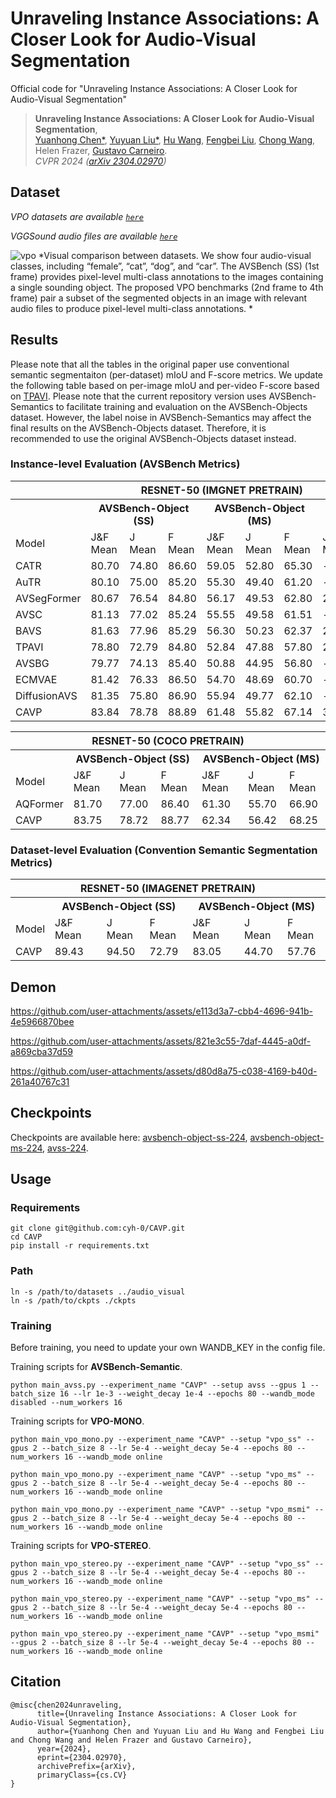 # Unraveling Instance Associations: A Closer Look for Audio-Visual Segmentation
Official code for "Unraveling Instance Associations: A Closer Look for Audio-Visual Segmentation"

> **Unraveling Instance Associations: A Closer Look for Audio-Visual Segmentation**,<br />
> [Yuanhong Chen*](https://scholar.google.com/citations?user=PiWKAx0AAAAJ&hl=en&oi=ao), [Yuyuan Liu*](https://scholar.google.com/citations?user=SibDXFQAAAAJ&hl=zh-CN), [Hu Wang](https://huwang01.github.io/), [Fengbei Liu](https://fbladl.github.io/), [Chong Wang](https://scholar.google.com/citations?user=IWcTej4AAAAJ&hl=en&oi=ao), Helen Frazer, [Gustavo Carneiro](https://www.surrey.ac.uk/people/gustavo-carneiro).            
> *CVPR 2024 ([arXiv 2304.02970](https://arxiv.org/abs/2304.02970))*

<!-- This work presents VPO and CAVP -->
## Dataset
*VPO datasets are available [`here`](https://drive.google.com/file/d/12jq7-Ke09ZPoUI1od44q97DNLrThoHc3/view?usp=sharing)*

*VGGSound audio files are available [`here`](https://drive.google.com/file/d/1-OB3E9qbanfvZGbxvmRL05hsxwD0YOPq/view?usp=sharing)*

![vpo](./figs/avs_vpo_dataset.png)
*Visual comparison between datasets. We show four audio-visual classes, including “female”, “cat”, “dog”, and “car”. The AVSBench (SS) (1st frame) provides pixel-level multi-class annotations to the images containing a single sounding object.  The proposed VPO benchmarks (2nd frame to 4th frame) pair a subset of the segmented objects in an image with relevant audio files to produce pixel-level multi-class annotations.
*

## Results

Please note that all the tables in the original paper use conventional semantic segmentaiton (per-dataset) mIoU and F-score metrics. We update the following table based on per-image mIoU and per-video F-score based on [TPAVI](https://github.com/OpenNLPLab/AVSBench). Please note that the current repository version uses AVSBench-Semantics to facilitate training and evaluation on the AVSBench-Objects dataset. However, the label noise in AVSBench-Semantics may affect the final results on the AVSBench-Objects dataset. Therefore, it is recommended to use the original AVSBench-Objects dataset instead.

<!-- <tr>
<th></th>
<th colspan="3" style="text-align:center;">AVSBench-Object (SS)</th>
<th colspan="3" style="text-align:center;">AVSBench-Object (MS)</th>
<th colspan="3" style="text-align:center;">AVSBench-Semantics</th>
</tr> -->

### Instance-level Evaluation (AVSBench Metrics)
<table>
  <tr>
      <th colspan="10" style="text-align:center;">RESNET-50 (IMGNET PRETRAIN)</th>
  </tr>
  <tr>
    <th></th>
    <th colspan="3" style="text-align:center;">AVSBench-Object (SS)</th>
    <th colspan="3" style="text-align:center;">AVSBench-Object (MS)</th>
    <th colspan="3" style="text-align:center;">AVSBench-Semantics</th>
  </tr>
    <tr>
        <td>Model</td>
        <td>J&amp;F Mean</td>
        <td>J Mean</td>
        <td>F Mean</td>
        <td>J&amp;F Mean</td>
        <td>J Mean</td>
        <td>F Mean</td>
        <td>J&amp;F Mean</td>
        <td>J Mean</td>
        <td>F Mean</td>
    </tr>
    <tr>
        <td>CATR</td>
        <td>80.70</td>
        <td>74.80</td>
        <td>86.60</td>
        <td>59.05</td>
        <td>52.80</td>
        <td>65.30</td>
        <td>-</td>
        <td>-</td>
        <td>-</td>
    </tr>
    <tr>
        <td>AuTR</td>
        <td>80.10</td>
        <td>75.00</td>
        <td>85.20</td>
        <td>55.30</td>
        <td>49.40</td>
        <td>61.20</td>
        <td>-</td>
        <td>-</td>
        <td>-</td>
    </tr>
    <tr>
        <td>AVSegFormer</td>
        <td>80.67</td>
        <td>76.54</td>
        <td>84.80</td>
        <td>56.17</td>
        <td>49.53</td>
        <td>62.80</td>
        <td>27.12</td>
        <td>24.93</td>
        <td>29.30</td>
    </tr>
    <tr>
        <td>AVSC</td>
        <td>81.13</td>
        <td>77.02</td>
        <td>85.24</td>
        <td>55.55</td>
        <td>49.58</td>
        <td>61.51</td>
        <td>-</td>
        <td>-</td>
        <td>-</td>
    </tr>
    <tr>
        <td>BAVS</td>
        <td>81.63</td>
        <td>77.96</td>
        <td>85.29</td>
        <td>56.30</td>
        <td>50.23</td>
        <td>62.37</td>
        <td>27.16</td>
        <td>24.68</td>
        <td>29.63</td>
    </tr>
    <tr>
        <td>TPAVI</td>
        <td>78.80</td>
        <td>72.79</td>
        <td>84.80</td>
        <td>52.84</td>
        <td>47.88</td>
        <td>57.80</td>
        <td>22.69</td>
        <td>20.18</td>
        <td>25.20</td>
    </tr>
    <tr>
        <td>AVSBG</td>
        <td>79.77</td>
        <td>74.13</td>
        <td>85.40</td>
        <td>50.88</td>
        <td>44.95</td>
        <td>56.80</td>
        <td>-</td>
        <td>-</td>
        <td>-</td>
    </tr>
    <tr>
        <td>ECMVAE</td>
        <td>81.42</td>
        <td>76.33</td>
        <td>86.50</td>
        <td>54.70</td>
        <td>48.69</td>
        <td>60.70</td>
        <td>-</td>
        <td>-</td>
        <td>-</td>
    </tr>
    <tr>
        <td>DiffusionAVS</td>
        <td>81.35</td>
        <td>75.80</td>
        <td>86.90</td>
        <td>55.94</td>
        <td>49.77</td>
        <td>62.10</td>
        <td>-</td>
        <td>-</td>
        <td>-</td>
    </tr>
    <tr>
        <td>CAVP</td>
        <td>83.84</td>
        <td>78.78</td>
        <td>88.89</td>
        <td>61.48</td>
        <td>55.82</td>
        <td>67.14</td>
        <td>32.83</td>
        <td>30.37</td>
        <td>35.29</td>
    </tr>
</table>

<table>
  <tr>
      <th colspan="7" style="text-align:center;">RESNET-50 (COCO PRETRAIN)</th>
  </tr>
  <tr>
    <th></th>
    <th colspan="3" style="text-align:center;">AVSBench-Object (SS)</th>
    <th colspan="3" style="text-align:center;">AVSBench-Object (MS)</th>
  </tr>
    <tr>
        <td>Model</td>
        <td>J&amp;F Mean</td>
        <td>J Mean</td>
        <td>F Mean</td>
        <td>J&amp;F Mean</td>
        <td>J Mean</td>
        <td>F Mean</td>
    </tr>
    <tr>
        <td>AQFormer</td>
        <td>81.70</td>
        <td>77.00</td>
        <td>86.40</td>
        <td>61.30</td>
        <td>55.70</td>
        <td>66.90</td>
    </tr>
        <tr>
        <td>CAVP</td>
        <td>83.75</td>
        <td>78.72</td>
        <td>88.77</td>
        <td>62.34</td>
        <td>56.42</td>
        <td>68.25</td>
    </tr>    
</table>


### Dataset-level Evaluation (Convention Semantic Segmentation Metrics)
<table>
  <tr>
      <th colspan="7" style="text-align:center;">RESNET-50 (IMAGENET PRETRAIN)</th>
  </tr>
  <tr>
    <th></th>
    <th colspan="3" style="text-align:center;">AVSBench-Object (SS)</th>
    <th colspan="3" style="text-align:center;">AVSBench-Object (MS)</th>
  </tr>
    <tr>
        <td>Model</td>
        <td>J&amp;F Mean</td>
        <td>J Mean</td>
        <td>F Mean</td>
        <td>J&amp;F Mean</td>
        <td>J Mean</td>
        <td>F Mean</td>
    </tr>
    <tr>
        <td>CAVP</td>
        <td>89.43</td>
        <td>94.50</td>
        <td>72.79</td>
        <td>83.05</td>
        <td>44.70</td>
        <td>57.76</td>
    </tr>    
</table>



## Demon

https://github.com/user-attachments/assets/e113d3a7-cbb4-4696-941b-4e5966870bee

https://github.com/user-attachments/assets/821e3c55-7daf-4445-a0df-a869cba37d59

https://github.com/user-attachments/assets/d80d8a75-c038-4169-b40d-261a40767c31


## Checkpoints
Checkpoints are available here:
[avsbench-object-ss-224](https://drive.google.com/file/d/1JDC8jDj4iQT5qeJ_8Xt4zP3oWS-q5Hel/view?usp=drive_link), 
[avsbench-object-ms-224](https://drive.google.com/file/d/1SSMTRDjgkaIgYx8ETpk3sE1dcUe1O5js/view?usp=drive_link), 
[avss-224](https://drive.google.com/file/d/1DwVw_NtDv23QacpNvKlabWSnnPy25xfr/view?usp=drive_link).


## Usage
### Requirements
```
git clone git@github.com:cyh-0/CAVP.git
cd CAVP
pip install -r requirements.txt
```
### Path
```
ln -s /path/to/datasets ../audio_visual
ln -s /path/to/ckpts ./ckpts
```

### Training
Before training, you need to update your own WANDB_KEY in the config file.


Training scripts for **AVSBench-Semantic**. 
```
python main_avss.py --experiment_name "CAVP" --setup avss --gpus 1 --batch_size 16 --lr 1e-3 --weight_decay 1e-4 --epochs 80 --wandb_mode disabled --num_workers 16
```

Training scripts for **VPO-MONO**. 
```
python main_vpo_mono.py --experiment_name "CAVP" --setup "vpo_ss" --gpus 2 --batch_size 8 --lr 5e-4 --weight_decay 5e-4 --epochs 80 --num_workers 16 --wandb_mode online

python main_vpo_mono.py --experiment_name "CAVP" --setup "vpo_ms" --gpus 2 --batch_size 8 --lr 5e-4 --weight_decay 5e-4 --epochs 80 --num_workers 16 --wandb_mode online

python main_vpo_mono.py --experiment_name "CAVP" --setup "vpo_msmi" --gpus 2 --batch_size 8 --lr 5e-4 --weight_decay 5e-4 --epochs 80 --num_workers 16 --wandb_mode online
```

Training scripts for **VPO-STEREO**. 
```
python main_vpo_stereo.py --experiment_name "CAVP" --setup "vpo_ss" --gpus 2 --batch_size 8 --lr 5e-4 --weight_decay 5e-4 --epochs 80 --num_workers 16 --wandb_mode online

python main_vpo_stereo.py --experiment_name "CAVP" --setup "vpo_ms" --gpus 2 --batch_size 8 --lr 5e-4 --weight_decay 5e-4 --epochs 80 --num_workers 16 --wandb_mode online

python main_vpo_stereo.py --experiment_name "CAVP" --setup "vpo_msmi" --gpus 2 --batch_size 8 --lr 5e-4 --weight_decay 5e-4 --epochs 80 --num_workers 16 --wandb_mode online
```




## Citation
```
@misc{chen2024unraveling,
      title={Unraveling Instance Associations: A Closer Look for Audio-Visual Segmentation}, 
      author={Yuanhong Chen and Yuyuan Liu and Hu Wang and Fengbei Liu and Chong Wang and Helen Frazer and Gustavo Carneiro},
      year={2024},
      eprint={2304.02970},
      archivePrefix={arXiv},
      primaryClass={cs.CV}
}
```
